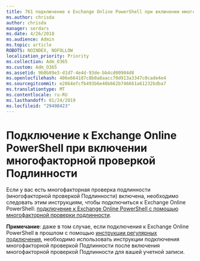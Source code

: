 ```yaml
---
title: 761 подключение к Exchange Online PowerShell при включении многофакторной проверкой Подлинности
ms.author: chrisda
author: chrisda
manager: serdars
ms.date: 4/26/2018
ms.audience: Admin
ms.topic: article
ROBOTS: NOINDEX, NOFOLLOW
localization_priority: Priority
ms.collection: Adm_O365
ms.custom: Adm_O365
ms.assetid: 9b0b89e3-d1d7-4e4d-93de-bb4cd00904d8
ms.openlocfilehash: 406e664187c8b0a8aacc70d913a3347c0cade4e4
ms.sourcegitcommit: e2864efcfb493b6e46b662b746661a61232bdba7
ms.translationtype: MT
ms.contentlocale: ru-RU
ms.lasthandoff: 01/24/2019
ms.locfileid: "29498423"
---
```

# <a name="connect-to-exchange-online-powershell-when-mfa-is-enabled"></a>Подключение к Exchange Online PowerShell при включении многофакторной проверкой Подлинности

Если у вас есть многофакторная проверка подлинности (многофакторной проверкой Подлинности) включена, необходимо следовать этим инструкциям, чтобы подключиться к Exchange Online PowerShell: [подключение к Exchange Online PowerShell с помощью многофакторной проверки подлинности](https://docs.microsoft.com/powershell/exchange/exchange-online/connect-to-exchange-online-powershell/mfa-connect-to-exchange-online-powershell).
  
 **Примечание**: даже в том случае, если подключения к Exchange Online PowerShell в прошлом с помощью [инструкции регулярных подключения](https://docs.microsoft.com/powershell/exchange/exchange-online/connect-to-exchange-online-powershell/connect-to-exchange-online-powershell), необходимо использовать инструкции подключения многофакторной проверкой Подлинности после включения многофакторной проверкой Подлинности для вашей учетной записи.
  

